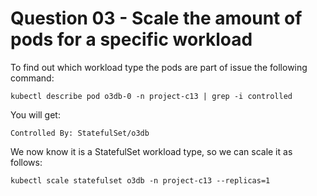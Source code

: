 # Question 03 - Scale the amount of pods for a specific workload

To find out which workload type the pods are part of issue the following command:
```
kubectl describe pod o3db-0 -n project-c13 | grep -i controlled
```

You will get:
```
Controlled By: StatefulSet/o3db
```

We now know it is a StatefulSet workload type, so we can scale it as follows:
```
kubectl scale statefulset o3db -n project-c13 --replicas=1
```